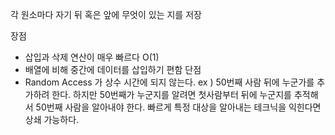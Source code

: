 각 원소마다 자기 뒤 혹은 앞에 무엇이 있는 지를 저장

장점 
- 삽입과 삭제 연산이 매우 빠르다 O(1)
- 배열에 비해 중간에 데이터를 삽입하기 편함 
단점
- Random Access 가 상수 시간에 되지 않는다. ex ) 50번째 사람 뒤에 누군가를 추가하려 한다. 하지만 50번째가 누군지를 알려면 첫사람부터 뒤에 누군지를 추적해서 50번째 사람을 알아내야 한다. 빠르게 특정 대상을 알아내는 테크닉을 익힌다면 상쇄 가능하다.

